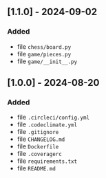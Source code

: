 ## [1.1.0] - 2024-09-02
### Added   
- file `chess/board.py`
- file `game/pieces.py`
- file `game/__init__.py`
## [1.0.0] - 2024-08-20
### Added
- file `.circleci/config.yml`
- file `.codeclimate.yml`
- file `.gitignore`
- file `CHANGELOG.md`
- file `Dockerfile`
- file `.coveragerc`
- file `requirements.txt`
- file `README.md`